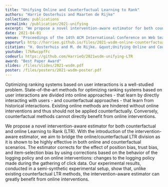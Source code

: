 ```yaml
---
title: "Unifying Online and Counterfactual Learning to Rank"
authors: "Harrie Oosterhuis and Maarten de Rijke"
collection: publications
permalink: /publication/2021-unifying
excerpt: "We propose a novel intervention-aware estimator for both counterfactual and online Learning to Rank (LTR). With the introduction of the intervention-aware estimator, we aim to bridge the online/counterfactual LTR division as it is shown to be highly effective in both online and counterfactual scenarios."
date: 2021-04-01
venue: 'Proceedings of the 14th ACM International Conference on Web Search and Data Mining (WSDM ’21)'
paperurl: http://harrieo.github.io/files/2021-wsdm-online-counterfactual-ltr.pdf
citation: "H. Oosterhuis and M. de Rijke. &quot;Unifying Online and Counterfactual Learning to Rank.&quot; In <i>Proceedings of the 14th ACM International Conference on Web Search and Data Mining (WSDM’21)</i>. ACM, 2021."
youtube: l7kRwcppfFc
codeurl: https://github.com/HarrieO/2021wsdm-unifying-LTR
award: "Best Paper Award"
slides: /files/slides/2021-wsdm.pdf
poster: /files/posters/2021-wsdm-poster.pdf
---
```


Optimizing ranking systems based on user interactions is a well-studied problem. State-of-the-art methods for optimizing ranking systems based on user interactions are divided into online approaches - that learn by directly interacting with users - and counterfactual approaches - that learn from historical interactions. Existing online methods are hindered without online interventions and thus should not be applied counterfactually. Conversely, counterfactual methods cannot directly benefit from online interventions.

We propose a novel intervention-aware estimator for both counterfactual and online Learning to Rank (LTR). With the introduction of the intervention-aware estimator, we aim to bridge the online/counterfactual LTR division as it is shown to be highly effective in both online and counterfactual scenarios. The estimator corrects for the effect of position bias, trust bias, and item-selection bias by using corrections based on the behavior of the logging policy and on online interventions: changes to the logging policy made during the gathering of click data. Our experimental results, conducted in a semi-synthetic experimental setup, show that, unlike existing counterfactual LTR methods, the intervention-aware estimator can greatly benefit from online interventions.